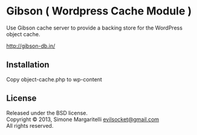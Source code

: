 Gibson ( Wordpress Cache Module )
===

Use Gibson cache server to provide a backing store for the WordPress object cache.

<http://gibson-db.in/>  

Installation
---
Copy object-cache.php to wp-content

License
---

Released under the BSD license.  
Copyright &copy; 2013, Simone Margaritelli <evilsocket@gmail.com>  
All rights reserved.
